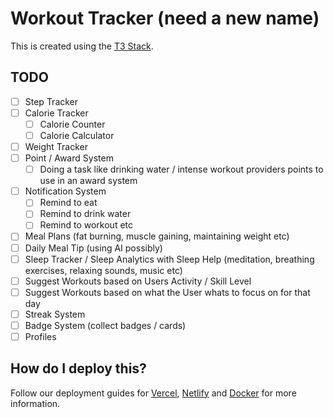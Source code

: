 # Workout Tracker (need a new name)

This is created using the [T3 Stack](https://create.t3.gg/).

## TODO

- [ ] Step Tracker
- [ ] Calorie Tracker
  - [ ] Calorie Counter
  - [ ] Calorie Calculator
- [ ] Weight Tracker
- [ ] Point / Award System
  - [ ] Doing a task like drinking water / intense workout providers points to use in an award system
- [ ] Notification System
  - [ ] Remind to eat
  - [ ] Remind to drink water
  - [ ] Remind to workout etc
- [ ] Meal Plans (fat burning, muscle gaining, maintaining weight etc)
- [ ] Daily Meal Tip (using AI possibly)
- [ ] Sleep Tracker / Sleep Analytics with Sleep Help (meditation, breathing exercises, relaxing sounds, music etc)
- [ ] Suggest Workouts based on Users Activity / Skill Level
- [ ] Suggest Workouts based on what the User whats to focus on for that day
- [ ] Streak System
- [ ] Badge System (collect badges / cards)
- [ ] Profiles

## How do I deploy this?

Follow our deployment guides for [Vercel](https://create.t3.gg/en/deployment/vercel), [Netlify](https://create.t3.gg/en/deployment/netlify) and [Docker](https://create.t3.gg/en/deployment/docker) for more information.
